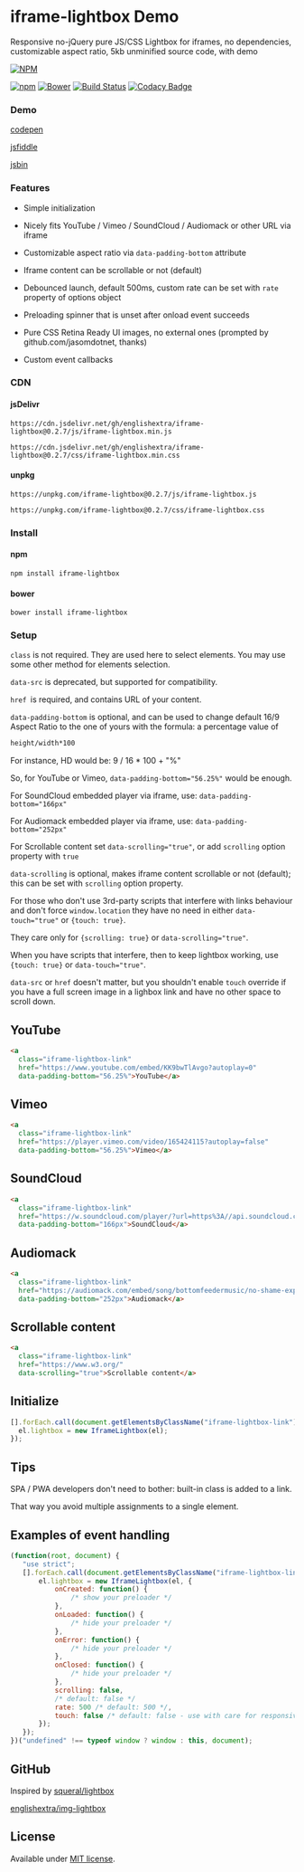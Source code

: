 # iframe-lightbox Demo

Responsive no-jQuery pure JS/CSS Lightbox for iframes, no dependencies, customizable aspect ratio, 5kb unminified source code, with demo

[![NPM](https://nodei.co/npm/iframe-lightbox.png?downloads=true)](https://nodei.co/npm/iframe-lightbox/)

[![npm](https://img.shields.io/npm/v/iframe-lightbox.svg)](https://github.com/englishextra/iframe-lightbox)
[![Bower](https://img.shields.io/bower/v/iframe-lightbox.svg)](https://github.com/englishextra/iframe-lightbox)
[![Build Status](https://travis-ci.org/englishextra/iframe-lightbox.svg?branch=master)](https://travis-ci.org/englishextra/iframe-lightbox)
[![Codacy Badge](https://api.codacy.com/project/badge/Grade/369642c14d3344bebe134c76f0f5dde8)](https://www.codacy.com/app/englishextra/iframe-lightbox?utm_source=github.com&utm_medium=referral&utm_content=englishextra/iframe-lightbox&utm_campaign=badger)

### Demo

[codepen](https://codepen.io/englishextra/full/jmjayV/)

[jsfiddle](https://fiddle.jshell.net/englishextra/8pzy6uhr/show/)

[jsbin](https://output.jsbin.com/saqine)

### Features

* Simple initialization

* Nicely fits YouTube / Vimeo / SoundCloud / Audiomack or other URL via iframe

* Customizable aspect ratio via `data-padding-bottom` attribute

* Iframe content can be scrollable or not (default)

* Debounced launch, default 500ms, custom rate can be set with `rate` property of options object

* Preloading spinner that is unset after onload event succeeds

* Pure CSS Retina Ready UI images, no external ones (prompted by github.com/jasomdotnet, thanks)

* Custom event callbacks


### CDN

#### jsDelivr

`https://cdn.jsdelivr.net/gh/englishextra/iframe-lightbox@0.2.7/js/iframe-lightbox.min.js`

`https://cdn.jsdelivr.net/gh/englishextra/iframe-lightbox@0.2.7/css/iframe-lightbox.min.css`

#### unpkg

`https://unpkg.com/iframe-lightbox@0.2.7/js/iframe-lightbox.js`

`https://unpkg.com/iframe-lightbox@0.2.7/css/iframe-lightbox.css`

### Install

#### npm

`npm install iframe-lightbox`

#### bower

`bower install iframe-lightbox`

### Setup

`class` is not required. They are used here to select elements. You may use some other method for elements selection.

`data-src` is deprecated, but supported for compatibility.

`href `is required, and contains URL of your content.

`data-padding-bottom` is optional, and can be used to change default 16/9 Aspect Ratio to the one of yours with the formula: a percentage value of

```txt
height/width*100
```

For instance, HD would be: 9 / 16 * 100 + "%"

So, for YouTube or Vimeo, `data-padding-bottom="56.25%"` would be enough.

For SoundCloud embedded player via iframe, use: `data-padding-bottom="166px"`

For Audiomack embedded player via iframe, use: `data-padding-bottom="252px"`

For Scrollable content set `data-scrolling="true"`, or add `scrolling` option property with `true`

`data-scrolling` is optional, makes iframe content scrollable or not (default); this can be set with `scrolling` option property.

For those who don't use 3rd-party scripts that interfere with links behaviour and don't force `window.location` they have no need in either `data-touch="true"` or `{touch: true}`.

They care only for `{scrolling: true}` or `data-scrolling="true"`.

When you have scripts that interfere, then to keep lightbox working, use `{touch: true}` or `data-touch="true"`.

`data-src` or `href` doesn't matter, but you shouldn't enable `touch` override if you have a full screen image in a lighbox link and have no other space to scroll down.

## YouTube

```html
<a
  class="iframe-lightbox-link"
  href="https://www.youtube.com/embed/KK9bwTlAvgo?autoplay=0"
  data-padding-bottom="56.25%">YouTube</a>
```

## Vimeo

```html
<a
  class="iframe-lightbox-link"
  href="https://player.vimeo.com/video/165424115?autoplay=false"
  data-padding-bottom="56.25%">Vimeo</a>
```

## SoundCloud

```html
<a
  class="iframe-lightbox-link"
  href="https://w.soundcloud.com/player/?url=https%3A//api.soundcloud.com/tracks/317031598&amp;auto_play=false&amp;hide_related=false&amp;show_comments=true&amp;show_user=true&amp;show_reposts=false&amp;visual=true"
  data-padding-bottom="166px">SoundCloud</a>
 ```

## Audiomack

```html
<a
  class="iframe-lightbox-link"
  href="https://audiomack.com/embed/song/bottomfeedermusic/no-shame-explicit"
  data-padding-bottom="252px">Audiomack</a>
 ```

## Scrollable content

```html
<a
  class="iframe-lightbox-link"
  href="https://www.w3.org/"
  data-scrolling="true">Scrollable content</a>
 ```

## Initialize

```javascript
[].forEach.call(document.getElementsByClassName("iframe-lightbox-link"), function (el) {
  el.lightbox = new IframeLightbox(el);
});
```

## Tips

SPA / PWA developers don't need to bother: built-in class is added to a link.

That way you avoid multiple assignments to a single element.

## Examples of event handling

 ```javascript
(function(root, document) {
	"use strict";
	[].forEach.call(document.getElementsByClassName("iframe-lightbox-link"), function(el) {
		el.lightbox = new IframeLightbox(el, {
			onCreated: function() {
				/* show your preloader */
			},
			onLoaded: function() {
				/* hide your preloader */
			},
			onError: function() {
				/* hide your preloader */
			},
			onClosed: function() {
				/* hide your preloader */
			},
			scrolling: false,
			/* default: false */
			rate: 500 /* default: 500 */,
			touch: false /* default: false - use with care for responsive images in links on vertical mobile screens */
		});
	});
})("undefined" !== typeof window ? window : this, document);
```

## GitHub

Inspired by [squeral/lightbox](https://github.com/squeral/lightbox)

[englishextra/img-lightbox](https://github.com/englishextra/img-lightbox)

## License

Available under [MIT license](https://opensource.org/licenses/MIT).